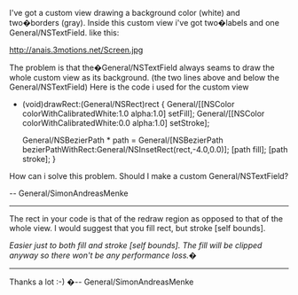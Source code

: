 

I've got a custom view drawing a background color (white) and two�borders (gray). Inside this custom view i've got two�labels and one General/NSTextField. like this:

http://anais.3motions.net/Screen.jpg

The problem is that the�General/NSTextField always seams to draw the whole custom view as its background. (the two lines above and below the General/NSTextField)
Here is the code i used for the custom view

    
- (void)drawRect:(General/NSRect)rect {
	General/[[NSColor colorWithCalibratedWhite:1.0 alpha:1.0] setFill];
	General/[[NSColor colorWithCalibratedWhite:0.0 alpha:1.0] setStroke];
	
	General/NSBezierPath * path = General/[NSBezierPath bezierPathWithRect:General/NSInsetRect(rect,-4.0,0.0)];
	[path fill];
	[path stroke];
}


How can i solve this problem. Should I make a custom General/NSTextField?

-- General/SimonAndreasMenke

----

The rect in your code is that of the redraw region as opposed to that of the whole view. I would suggest that you fill rect, but stroke [self bounds].

*Easier just to both fill and stroke [self bounds]. The fill will be clipped anyway so there won't be any performance loss.*�

----

Thanks a lot :-)
�-- General/SimonAndreasMenke